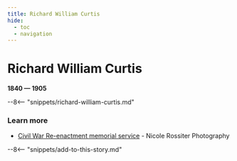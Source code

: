 ```yaml
---
title: Richard William Curtis
hide:
  - toc
  - navigation 
---
```


# Richard William Curtis


**1840 — 1905**

--8<-- "snippets/richard-william-curtis.md"

<!-- 

--8<-- "snippets/headstone/richard-william-curtis-headstone.md"

-->


### Learn more 

- [Civil War Re-enactment memorial service](https://youtu.be/mwsdziN3pGI) - Nicole Rossiter Photography 

<!--
### Sources

### Acknowledgement
-->

--8<-- "snippets/add-to-this-story.md"